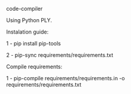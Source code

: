 code-compiler

Using Python PLY.

Instalation guide:

1 - pip install pip-tools

2 - pip-sync requirements/requirements.txt

Compile requirements:

1 - pip-compile requirements/requirements.in -o requirements/requirements.txt